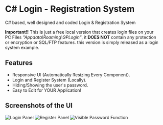 # C# Login - Registration System
C# based, well designed and coded Login & Registration System

**Important!!** This is just a free local version that creates login files on your PC Files *"Appdata\Roaming\GPLogin"*, it **DOES NOT** contain any protection or encryption or SQL/FTP features. this version is simply released as a login system example.


## Features

- Responsive UI (Automatically Resizing Every Component).
- Login and Register System (Locally).
- Hiding/Showing the user's password.
- Easy to Edit for YOUR Application!


## Screenshots of the UI
![Login Panel](https://i.imgur.com/mjmfgMe.png)
![Register Panel](https://i.imgur.com/7IugB7e.png)
![Visible Password Function](https://i.imgur.com/QI020zS.png)
